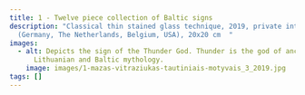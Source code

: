 ```yaml
---
title: 1 - Twelve piece collection of Baltic signs
description: "Classical thin stained glass technique, 2019, private interiors
  (Germany, The Netherlands, Belgium, USA), 20x20 cm  "
images:
  - alt: Depicts the sign of the Thunder God. Thunder is the god of ancient
      Lithuanian and Baltic mythology.
    image: images/1-mazas-vitraziukas-tautiniais-motyvais_3_2019.jpg
tags: []
---
```

